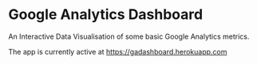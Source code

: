 # Google Analytics Dashboard
An Interactive Data Visualisation of some basic Google Analytics metrics.

The app is currently active at https://gadashboard.herokuapp.com
